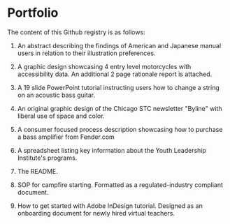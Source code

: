 # Portfolio

The content of this Github registry is as follows:

1) An abstract describing the findings of American and Japanese manual users in relation to their illustration preferences. 

2) A graphic design showcasing 4 entry level motorcycles with accessibility data. An additional 2 page rationale report is attached.

3) A 19 slide PowerPoint tutorial instructing users how to change a string on an acoustic bass guitar.

4) An original graphic design of the Chicago STC newsletter "Byline" with liberal use of space and color.

5) A consumer focused process description showcasing how to purchase a bass amplifier from Fender.com

6) A spreadsheet listing key information about the Youth Leadership Institute's programs.

7) The README.

8) SOP for campfire starting. Formatted as a regulated-industry compliant document.

9) How to get started with Adobe InDesign tutorial. Designed as an onboarding document for newly hired virtual teachers. 
